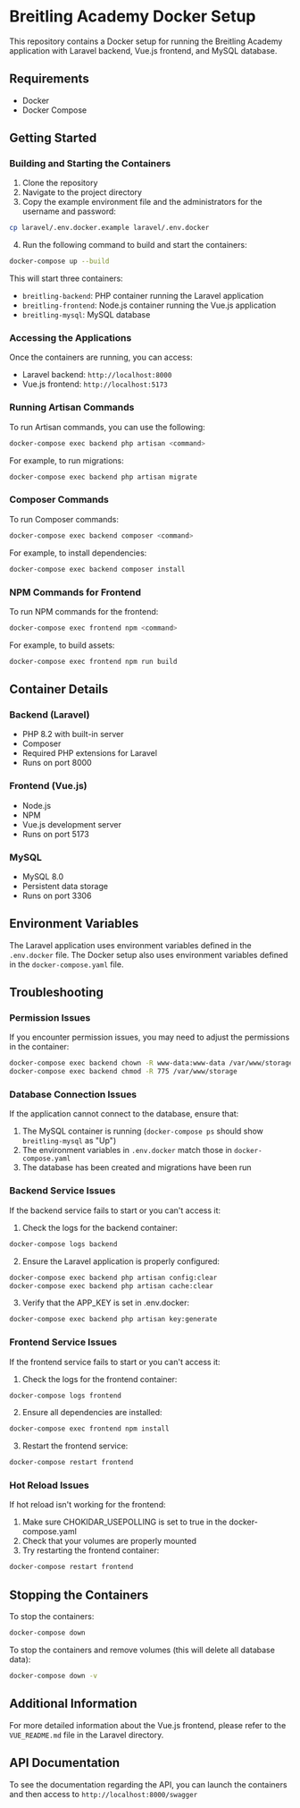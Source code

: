 # Breitling Academy Docker Setup

This repository contains a Docker setup for running the Breitling Academy application with Laravel backend, Vue.js frontend, and MySQL database.

## Requirements

- Docker
- Docker Compose

## Getting Started

### Building and Starting the Containers

1. Clone the repository
2. Navigate to the project directory
3. Copy the example environment file and the administrators for the username and password:

```bash
cp laravel/.env.docker.example laravel/.env.docker
```

4. Run the following command to build and start the containers:

```bash
docker-compose up --build
```

This will start three containers:

- `breitling-backend`: PHP container running the Laravel application
- `breitling-frontend`: Node.js container running the Vue.js application
- `breitling-mysql`: MySQL database

### Accessing the Applications

Once the containers are running, you can access:

- Laravel backend: `http://localhost:8000`
- Vue.js frontend: `http://localhost:5173`

### Running Artisan Commands

To run Artisan commands, you can use the following:

```bash
docker-compose exec backend php artisan <command>
```

For example, to run migrations:

```bash
docker-compose exec backend php artisan migrate
```

### Composer Commands

To run Composer commands:

```bash
docker-compose exec backend composer <command>
```

For example, to install dependencies:

```bash
docker-compose exec backend composer install
```

### NPM Commands for Frontend

To run NPM commands for the frontend:

```bash
docker-compose exec frontend npm <command>
```

For example, to build assets:

```bash
docker-compose exec frontend npm run build
```

## Container Details

### Backend (Laravel)

- PHP 8.2 with built-in server
- Composer
- Required PHP extensions for Laravel
- Runs on port 8000

### Frontend (Vue.js)

- Node.js
- NPM
- Vue.js development server
- Runs on port 5173

### MySQL

- MySQL 8.0
- Persistent data storage
- Runs on port 3306

## Environment Variables

The Laravel application uses environment variables defined in the `.env.docker` file. The Docker setup also uses environment variables defined in the `docker-compose.yaml` file.

## Troubleshooting

### Permission Issues

If you encounter permission issues, you may need to adjust the permissions in the container:

```bash
docker-compose exec backend chown -R www-data:www-data /var/www/storage
docker-compose exec backend chmod -R 775 /var/www/storage
```

### Database Connection Issues

If the application cannot connect to the database, ensure that:

1. The MySQL container is running (`docker-compose ps` should show `breitling-mysql` as "Up")
2. The environment variables in `.env.docker` match those in `docker-compose.yaml`
3. The database has been created and migrations have been run

### Backend Service Issues

If the backend service fails to start or you can't access it:

1. Check the logs for the backend container:

```bash
docker-compose logs backend
```

2. Ensure the Laravel application is properly configured:

```bash
docker-compose exec backend php artisan config:clear
docker-compose exec backend php artisan cache:clear
```

3. Verify that the APP_KEY is set in .env.docker:

```bash
docker-compose exec backend php artisan key:generate
```

### Frontend Service Issues

If the frontend service fails to start or you can't access it:

1. Check the logs for the frontend container:

```bash
docker-compose logs frontend
```

2. Ensure all dependencies are installed:

```bash
docker-compose exec frontend npm install
```

3. Restart the frontend service:

```bash
docker-compose restart frontend
```

### Hot Reload Issues

If hot reload isn't working for the frontend:

1. Make sure CHOKIDAR_USEPOLLING is set to true in the docker-compose.yaml
2. Check that your volumes are properly mounted
3. Try restarting the frontend container:

```bash
docker-compose restart frontend
```

## Stopping the Containers

To stop the containers:

```bash
docker-compose down
```

To stop the containers and remove volumes (this will delete all database data):

```bash
docker-compose down -v
```

## Additional Information

For more detailed information about the Vue.js frontend, please refer to the `VUE_README.md` file in the Laravel directory.

## API Documentation

To see the documentation regarding the API, you can launch the containers and then access to
`http://localhost:8000/swagger`
